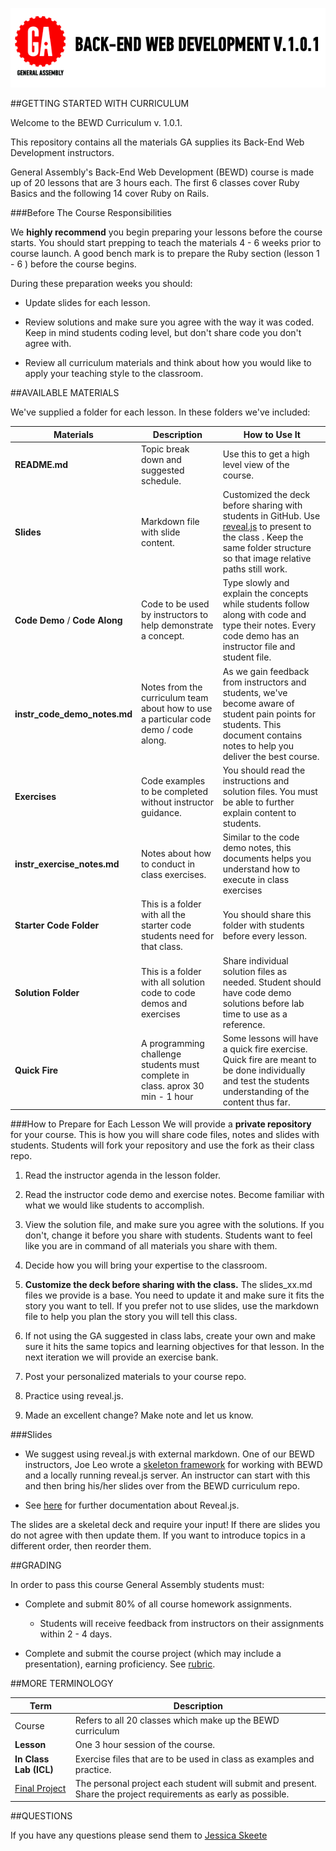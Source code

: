 
![BEWD 1.0.1](assets/instructor_bewd_logo.png)

##GETTING STARTED WITH CURRICULUM

Welcome to the BEWD Curriculum v. 1.0.1. 

This repository contains all the materials GA supplies its Back-End Web Development instructors. 

General Assembly's Back-End Web Development (BEWD) course is made up of 20 lessons that are 3 hours each. The first 6 classes cover Ruby Basics and the following 14 cover Ruby on Rails. 

###Before The Course Responsibilities
 
We __highly recommend__ you begin preparing your lessons before the course starts. You should start prepping to teach the materials 4 - 6 weeks prior to course launch. A good bench mark is to prepare the Ruby section (lesson 1 - 6 )  before the course begins. 

During these preparation weeks you should: 

*	Update slides for each lesson.

*	Review solutions and make sure you agree with the way it was coded. Keep in mind students coding level, but don't share code you don't agree with.

*	Review all curriculum materials and think about how you would like to apply your teaching style to the classroom. 


##AVAILABLE MATERIALS

We've supplied a folder for each lesson. In these folders we've included:

|Materials | Description | How to Use It|
|----|---------|---------------|
| __README.md__| Topic break down and suggested schedule. | Use this to get a high level view of the course.|
| __Slides__| Markdown file with slide content.| Customized the deck before sharing with students in GitHub. Use [reveal.js]() to present to the class . Keep the same folder structure so that image relative paths still work.|
| __Code Demo__ / __Code Along__| Code to be used by instructors to help demonstrate a concept.|Type slowly and explain the concepts while students follow along with code and type their notes. Every code demo has an instructor file and student file.|
| __instr_code_demo_notes.md__| Notes from the curriculum team about how to use a particular code demo / code along.| As we gain feedback from instructors and students, we've become aware of student pain points for students. This document contains notes to help you deliver the best course.|
| __Exercises__|Code examples to be completed without instructor guidance.| You should read the instructions and solution files. You must be able to further explain content to students.|
| __instr_exercise_notes.md__| Notes about how to conduct in class exercises.|Similar to the code demo notes, this documents helps you understand how to execute in class exercises|
| __Starter Code Folder__| This is a folder with all the starter code students need for that class.| You should share this folder with students before every lesson.|
| __Solution Folder__| This is a folder with all solution code to code demos and exercises| Share individual solution files as needed. Student should have code demo solutions before lab time to use as a reference.|
| __Quick Fire__| A programming challenge students must complete in class. aprox 30 min - 1 hour| Some lessons will have a quick fire exercise. Quick fire are meant to be done individually and test the students understanding of the content thus far.|


###How to Prepare for Each Lesson
We will provide a __private repository__ for your course. This is how you will share code files, notes and slides with students. 
Students will fork your repository and use the fork as their class repo.

1.	Read the instructor agenda in the lesson folder.

2.	Read the instructor code demo and exercise notes. Become familiar with what we would like students to accomplish.

3.	View the solution file, and make sure you agree with the solutions. If you don't, change it before you share with students. Students want to feel like you are in command of all materials you share with them.

4.	Decide how you will bring your expertise to the classroom.

5.	__Customize the deck before sharing with the class.__ The slides_xx.md files we provide is a base. You need to update it and make sure it fits the story you want to tell. If you prefer not to use slides, use the markdown file to help you plan the story you will tell this class.

6.	If not using the GA suggested in class labs, create your own and make sure it hits the same topics and learning objectives for that lesson. In the next iteration we will provide an exercise bank.

7.	Post your personalized materials to your course repo.

8.	Practice using reveal.js.

8.	Made an excellent change? Make note and let us know.


###Slides

*	We suggest using reveal.js with external markdown. One of our BEWD instructors, Joe Leo wrote a [skeleton framework](https://github.com/jleo3/reveal.ga) for working with BEWD and a locally running reveal.js server. An instructor can start with this and then bring his/her slides over from the BEWD curriculum repo.

*	See [here](https://github.com/hakimel/reveal.js) for further documentation about Reveal.js. 

The slides are a skeletal deck and require your input! If there are slides you do not agree with then update them. If you want to introduce topics in a different order, then reorder them. 


##GRADING

In order to pass this course General Assembly students must:

*	Complete and submit 80% of all course homework assignments. 
	*	Students will receive feedback from instructors on their assignments within 2 - 4 days. 
	

*	Complete and submit the course project (which may include a presentation), earning 	proficiency. See [rubric](final_project_rubric.md). 


##MORE TERMINOLOGY

|Term|Description|
|---|---|
|Course|Refers to all 20 classes which make up the BEWD curriculum|
| __Lesson__ |One 3 hour session of the course. |
| __In Class Lab (ICL)__|Exercise files that are to be used in class as examples and practice.|
|[Final Project](Final_Project/final_project_requirements.md)|The personal project each student will submit and present. Share the project requirements as early as possible.|
	

##QUESTIONS

If you have any questions please send them to [Jessica Skeete](jessicat@generalassemb.ly)


